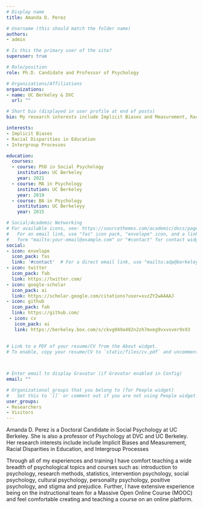 ```yaml
---
# Display name
title: Amanda D. Perez

# Username (this should match the folder name)
authors:
- admin

# Is this the primary user of the site?
superuser: true

# Role/position
role: Ph.D. Candidate and Professor of Psychology

# Organizations/Affiliations
organizations:
- name: UC Berkeley & DVC
  url: ""

# Short bio (displayed in user profile at end of posts)
bio: My research interests include Implicit Biases and Measurement, Racial Disparities in Education, and Intergroup Processes

interests:
- Implicit Biases
- Racial Disparities in Education
- Intergroup Processes

education:
  courses:
  - course: PhD in Social Psychology
    institution: UC Berkeley
    year: 2021
  - course: MA in Psychology
    institution: UC Berkeley
    year: 2019
  - course: BA in Psychology
    institution: UC Berkeleyy
    year: 2015

# Social/Academic Networking
# For available icons, see: https://sourcethemes.com/academic/docs/page-builder/#icons
#   For an email link, use "fas" icon pack, "envelope" icon, and a link in the
#   form "mailto:your-email@example.com" or "#contact" for contact widget.
social:
- icon: envelope
  icon_pack: fas
  link: '#contact'  # For a direct email link, use "mailto:adp@berkeley.edu".
- icon: twitter
  icon_pack: fab
  link: https://twitter.com/
- icon: google-scholar
  icon_pack: ai
  link: https://scholar.google.com/citations?user=xvzZY2wAAAAJ
- icon: github
  icon_pack: fab
  link: https://github.com/
 - icon: cv
   icon_pack: ai
   link: https://berkeley.box.com/s/ckvg049a482n2zh7mxeg9vxvxver9s93
   
   
# Link to a PDF of your resume/CV from the About widget.
# To enable, copy your resume/CV to `static/files/cv.pdf` and uncomment the lines below.



# Enter email to display Gravatar (if Gravatar enabled in Config)
email: ""

# Organizational groups that you belong to (for People widget)
#   Set this to `[]` or comment out if you are not using People widget.
user_groups:
- Researchers
- Visitors
---
```


Amanda D. Perez is a Doctoral Candidate in Social Psychology at UC Berkeley. She is also a professor of Psychology at DVC and UC Berkeley. Her research interests include include Implicit Biases and Measurement, Racial Disparities in Education, and Intergroup Processes


Through all of my experiences and training I have comfort teaching a wide breadth of psychological topics and courses such as: introduction to psychology, research methods, statistics, intervention psychology, social psychology, cultural psychology, personality psychology, positive psychology, and stigma and prejudice. Further, I have extensive experience being on the instructional team for a Massive Open Online Course (MOOC) and feel comfortable creating and teaching a course on an online platform.

